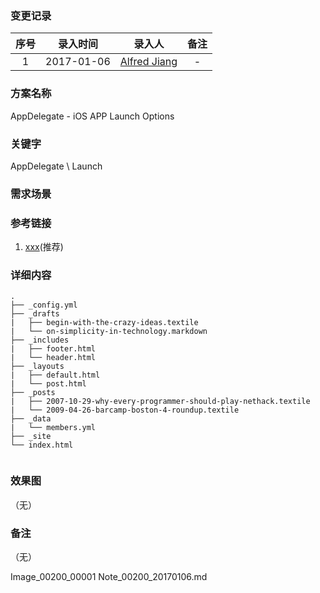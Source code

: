 ### 变更记录

| 序号 | 录入时间 | 录入人 | 备注 |
|:--------:|:--------:|:--------:|:--------:|
| 1 | 2017-01-06 | [Alfred Jiang](https://github.com/viktyz) | - |

### 方案名称

AppDelegate - iOS APP Launch Options

### 关键字

AppDelegate \ Launch

### 需求场景

### 参考链接

1. [xxx](xxx)(推荐)

### 详细内容

```
.
├── _config.yml
├── _drafts
|   ├── begin-with-the-crazy-ideas.textile
|   └── on-simplicity-in-technology.markdown
├── _includes
|   ├── footer.html
|   └── header.html
├── _layouts
|   ├── default.html
|   └── post.html
├── _posts
|   ├── 2007-10-29-why-every-programmer-should-play-nethack.textile
|   └── 2009-04-26-barcamp-boston-4-roundup.textile
├── _data
|   └── members.yml
├── _site
└── index.html
```


```objectivec\xml\shell\python\java\php\html
```

### 效果图
（无）

### 备注
（无）

Image_00200_00001
Note_00200_20170106.md